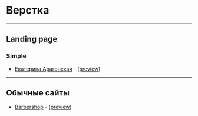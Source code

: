 # Верстка

---
## Landing page

### Simple

* [Екатерина Арагонская](/landing1) - ([preview](https://deonisiu.github.io/landing1))

---
## Обычные сайты

* [Barbershop](/site1) - ([preview](https://deonisiu.github.io/site1))